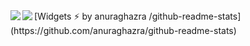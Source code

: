 <a href="https://github.com/HPaulson/">
  <img align="left" src="https://github-readme-stats.vercel.app/api?username=HPaulson&show_icons=true?count_private=true" />
</a>
<a href="https://github.com/HPaulson/">
  <img align="left" src="https://github-readme-stats.vercel.app/api/top-langs/?username=hpaulson&layout=compact" />
</a>
[Widgets ⚡ by  anuraghazra /github-readme-stats](https://github.com/anuraghazra/github-readme-stats)

